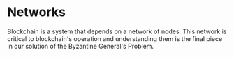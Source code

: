# Networks
Blockchain is a system that depends on a network of nodes. This network
is critical to blockchain's operation and understanding them is the final
piece in our solution of the Byzantine General's Problem.